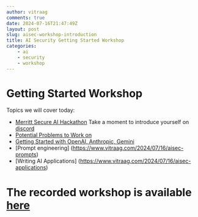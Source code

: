 ```yaml
---
author: vitraag
comments: true
date: 2024-07-16T21:47:49Z
layout: post
slug: aisec-workshop-introduction
title: AI Security Getting Started Workshop
categories:
    - ai
    - security
    - workshop
---
```

# Getting Started Workshop

Topics we will cover today:
- [Merritt Secure AI Hackathon](https://lu.ma/koeheq2y)
  Take a moment to introduce yourself on [discord](https://discord.gg/WCgM7ddMyH)
- [Potential Problems to Work on](https://www.vitraag.com/2024/07/16/aisec-potential-problems)
- [Getting Started with OpenAI, Anthropic, Gemini](https://www.vitraag.com/2024/07/16/aisec-getting-started)
- [Prompt engineering] (https://www.vitraag.com/2024/07/16/aisec-prompts)
- [Writing AI Applications] (https://www.vitraag.com/2024/07/16/aisec-applications)


# The recorded workshop is available [here](https://peralta-edu.zoom.us/rec/share/qa3988nBEj6wRdkr45B3gxWRs76KTsxNIl8FS7g1AlZ8b_DsnzRVPqywoDR39FIy.fK4utza38LAKJScb?startTime=1721426303000)
